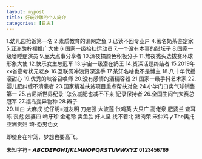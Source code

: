 ```yaml
---
layout: mypost
title: 好玩沙雕的个人简介
categories: [日志]
---
```


1.幼儿园抢饭第一名 
2.素质教育的漏网之鱼 
3.已读不回专业户 
4.著名奶茶鉴定家 
5.亚洲酸柠檬推广大使 
6.国家一级抬杠运动员 
7.一个没有本事的醋坛子 
8.国家一级嗜睡症演员 
9.屁大点事分享者 
10.深夜搞颜色积极分子
11.熬夜秃头选拔赛环球形象大使
12.快乐女生总冠军 
13.宇宙一级潜在鸽王 
14.资深话题终结者 
15.2019年xx省高考状元老乡 
16.互联网冲浪资深选手 
17.某知名啥也不是博主 
18.八十年代摇滚甜心 
19.优秀的峡谷召唤师 
20.没有感情的酒精容器
21.国家一级手抖艺术家 
22.婴儿肥纠缠不清患者 
23.国家精准扶贫项目重点帮扶对象 
24.小学门口卖气球销售第一 
25.吉尼斯世界纪录 '怎么减肥也减不下来'记录保持者 
26.全国生闷气大赛总冠军 
27.福岛变异物种
28.辫子  
29.川白 
大麻成
蛇仔明=道友明 
刀疤强
大波莲
伥鸡英
大只广
高佬泉
肥婆兰
聋耳陈
丧彪
姣婆四
哨牙珍
金毛玲
卖鱼胜
奸人坚
找不着北
猪肉荣
宋仲鸡
𝓯
The奥托
亚洲贵妇
琦-恐男色女

即使身在牢笼，梦想也要高飞。


 未知字符=
𝘼𝘽𝘾𝘿𝙀𝙁𝙂𝙃𝙄𝙅𝙆𝙇𝙈𝙉𝙊𝙋𝙌𝙍𝙎𝙏𝙐𝙑𝙒𝙓𝙔𝙕
𝟎𝟏𝟐𝟑𝟒𝟓𝟔𝟕𝟖𝟗
